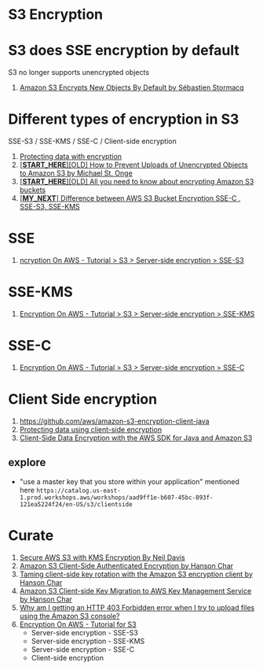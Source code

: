 <h1>S3 Encryption</h1>

# S3 does SSE encryption by default

S3 no longer supports unencrypted objects

1. [Amazon S3 Encrypts New Objects By Default by Sébastien Stormacq](https://aws.amazon.com/blogs/aws/amazon-s3-encrypts-new-objects-by-default/)

# Different types of encryption in S3

SSE-S3 / SSE-KMS / SSE-C / Client-side encryption

1. [Protecting data with encryption](https://docs.aws.amazon.com/AmazonS3/latest/userguide/UsingEncryption.html)
2. [[**START_HERE**][OLD] How to Prevent Uploads of Unencrypted Objects to Amazon S3 by Michael St. Onge](https://aws.amazon.com/blogs/security/how-to-prevent-uploads-of-unencrypted-objects-to-amazon-s3/)
3. [[**START_HERE**][OLD] All you need to know about encrypting Amazon S3 buckets](https://blog.jineshkumar.com/all-you-need-to-know-about-encrypting-amazon-s3-buckets)
4. [[**MY_NEXT**] Difference between AWS S3 Bucket Encryption SSE-C , SSE-S3, SSE-KMS](https://awstip.com/5-minutes-to-aws-s3-bucket-encryption-sse-c-sse-s3-sse-kms-e2fb07b05cb3)

# SSE

1. [ncryption On AWS - Tutorial > S3 > Server-side encryption > SSE-S3](https://catalog.us-east-1.prod.workshops.aws/workshops/aad9ff1e-b607-45bc-893f-121ea5224f24/en-US/s3/serverside/sses3)

# SSE-KMS

1. [Encryption On AWS - Tutorial > S3 > Server-side encryption > SSE-KMS](https://catalog.us-east-1.prod.workshops.aws/workshops/aad9ff1e-b607-45bc-893f-121ea5224f24/en-US/s3/serverside/ssekms)

# SSE-C

1. [Encryption On AWS - Tutorial > S3 > Server-side encryption > SSE-C](https://catalog.us-east-1.prod.workshops.aws/workshops/aad9ff1e-b607-45bc-893f-121ea5224f24/en-US/s3/serverside/ssec)

# Client Side encryption

1. https://github.com/aws/amazon-s3-encryption-client-java
2. [Protecting data using client-side encryption](https://github.com/awsdocs/amazon-s3-developer-guide/blob/master/doc_source/UsingClientSideEncryption.md)
2. [Client-Side Data Encryption with the AWS SDK for Java and Amazon S3](https://aws.amazon.com/articles/client-side-data-encryption-with-the-aws-sdk-for-java-and-amazon-s3/)

## explore

- "use a master key that you store within your application" mentioned here `https://catalog.us-east-1.prod.workshops.aws/workshops/aad9ff1e-b607-45bc-893f-121ea5224f24/en-US/s3/clientside`

# Curate

1. [Secure AWS S3 with KMS Encryption By Neil Davis](https://www.youtube.com/watch?v=uqyf66kgB94)
1. [Amazon S3 Client-Side Authenticated Encryption by Hanson Char](https://aws.amazon.com/blogs/developer/amazon-s3-client-side-authenticated-encryption/)
1. [Taming client-side key rotation with the Amazon S3 encryption client by Hanson Char ](https://aws.amazon.com/blogs/developer/taming-client-side-key-rotation-with-the-amazon-s3-encryption-client/)
1. [Amazon S3 Client-side Key Migration to AWS Key Management Service by Hanson Char](https://aws.amazon.com/blogs/developer/amazon-s3-client-side-key-migration-to-aws-key-management-service/)
1. [Why am I getting an HTTP 403 Forbidden error when I try to upload files using the Amazon S3 console?](https://www.youtube.com/watch?v=rn4qLXhMesg)
1. [Encryption On AWS - Tutorial for S3](https://catalog.us-east-1.prod.workshops.aws/workshops/aad9ff1e-b607-45bc-893f-121ea5224f24/en-US/s3)
    - Server-side encryption - SSE-S3
    - Server-side encryption  - SSE-KMS
    - Server-side encryption - SSE-C
    - Client-side encryption